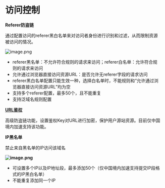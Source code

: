 
# 访问控制

**Referer防盗链**

通过配置访问的referer黑白名单来对访问者身份进行识别和过滤，从而限制资源被访问的情况。

![image.png](https://img1.jcloudcs.com/cms/cae838c5-ec36-405a-8d72-a1dfe1ff517120180403184257.png)

- referer黑名单：不允许符合规则的请求来访问；referer白名单：允许符合规则的请求来访问
- 允许通过浏览器直接访问资源URL：是否允许无referer字段的请求访问
- referer黑白名单配置只能生效一种，选择白名单时，不能规则和“允许通过浏览器直接访问资源URL”均为空
- 支持多个referer配置，最多50个，且不能重复
- 支持泛域名规则配置

**[URL鉴权](URL-Authentication.md)**

高级防盗链功能，设置鉴权Key对URL进行加密，保护用户源站资源。目前仅中国境内加速支持该功能。

**IP黑名单**

禁止来自黑名单的IP访问该域名

**![image.png](https://img1.jcloudcs.com/cms/cb6511da-4608-4c31-b628-d9be43546cc120180403191802.png)**

- 可设置多个IP以及IP地址段，最多添加50个（仅中国境内加速支持提交IP段格式的IP黑白名单）
- 不能重复添加同一个IP

 


